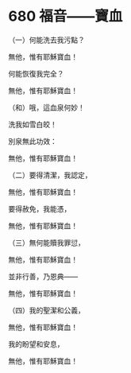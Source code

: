# 680 福音——寶血

（一）何能洗去我污點？

無他，惟有耶穌寶血！

何能恢復我完全？

無他，惟有耶穌寶血！

（和）哦，這血泉何妙！

洗我如雪白皎！

別泉無此功效：

無他，惟有耶穌寶血！

（二）要得清潔，我認定，

無他，惟有耶穌寶血！

要得赦免，我能憑，

無他，惟有耶穌寶血！

（三）無何能贖我罪愆，

無他，惟有耶穌寶血！

並非行善，乃恩典——

無他，惟有耶穌寶血！

（四）我的聖潔和公義，

無他，惟有耶穌寶血！

我的盼望和安息，

無他，惟有耶穌寶血！


